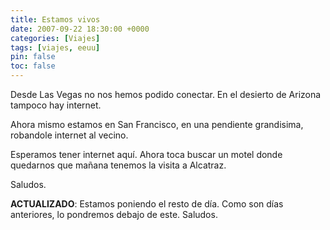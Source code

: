 ```yaml
---
title: Estamos vivos
date: 2007-09-22 18:30:00 +0000
categories: [Viajes]
tags: [viajes, eeuu]
pin: false
toc: false
---
```

Desde Las Vegas no nos hemos podido conectar. En el desierto de Arizona tampoco hay internet.

Ahora mismo estamos en San Francisco, en una pendiente grandisima, robandole internet al vecino.

Esperamos tener internet aquí. Ahora toca buscar un motel donde quedarnos que mañana tenemos la visita a Alcatraz.

Saludos.

**ACTUALIZADO**: Estamos poniendo el resto de día. Como son días anteriores, lo pondremos debajo de este. Saludos.